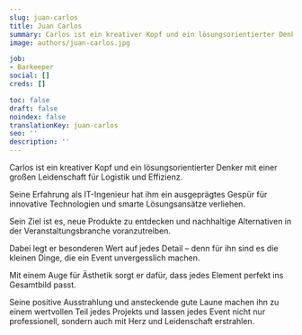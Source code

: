 ```yaml
---
slug: juan-carlos
title: Juan Carlos
summary: Carlos ist ein kreativer Kopf und ein lösungsorientierter Denker mit einer großen Leidenschaft für Logistik und Effizienz.
image: authors/juan-carlos.jpg

job:
- Barkeeper
social: []
creds: []

toc: false
draft: false
noindex: false
translationKey: juan-carlos
seo: ''
description: ''
---
```

Carlos ist ein kreativer Kopf und ein lösungsorientierter Denker mit einer großen Leidenschaft für Logistik und Effizienz.

Seine Erfahrung als IT-Ingenieur hat ihm ein ausgeprägtes Gespür für innovative Technologien und smarte Lösungsansätze verliehen.

Sein Ziel ist es, neue Produkte zu entdecken und nachhaltige Alternativen in der Veranstaltungsbranche voranzutreiben.

Dabei legt er besonderen Wert auf jedes Detail – denn für ihn sind es die kleinen Dinge, die ein Event unvergesslich machen.

Mit einem Auge für Ästhetik sorgt er dafür, dass jedes Element perfekt ins Gesamtbild passt.

Seine positive Ausstrahlung und ansteckende gute Laune machen ihn zu einem wertvollen Teil jedes Projekts und lassen jedes Event nicht nur professionell, sondern auch mit Herz und Leidenschaft erstrahlen.